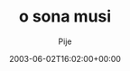 ---
title: 'o sona musi'
posts: 1
hash: 't129'
author: 'Pije'
date: 2003-06-02T16:02:00+00:00
sources:
  - http://forums.tokipona.org/viewtopic.php%3Ft=129.html
---